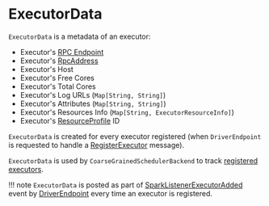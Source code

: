 # ExecutorData

`ExecutorData` is a metadata of an executor:

* <span id="executorEndpoint"> Executor's [RPC Endpoint](../rpc/RpcEndpointRef.md)
* <span id="executorAddress"> Executor's [RpcAddress](../rpc/RpcAddress.md)
* <span id="executorHost"> Executor's Host
* <span id="freeCores"> Executor's Free Cores
* <span id="totalCores"> Executor's Total Cores
* <span id="logUrlMap"> Executor's Log URLs (`Map[String, String]`)
* <span id="attributes"> Executor's Attributes (`Map[String, String]`)
* <span id="resourcesInfo"> Executor's Resources Info (`Map[String, ExecutorResourceInfo]`)
* <span id="resourceProfileId"> Executor's [ResourceProfile](../stage-level-scheduling/ResourceProfile.md) ID

`ExecutorData` is created for every executor registered (when `DriverEndpoint` is requested to handle a [RegisterExecutor](DriverEndpoint.md#RegisterExecutor) message).

`ExecutorData` is used by `CoarseGrainedSchedulerBackend` to track [registered executors](CoarseGrainedSchedulerBackend.md#executorDataMap).

!!! note
    `ExecutorData` is posted as part of [SparkListenerExecutorAdded](../SparkListenerEvent.md#SparkListenerExecutorAdded) event by [DriverEndpoint](DriverEndpoint.md#RegisterExecutor) every time an executor is registered.
